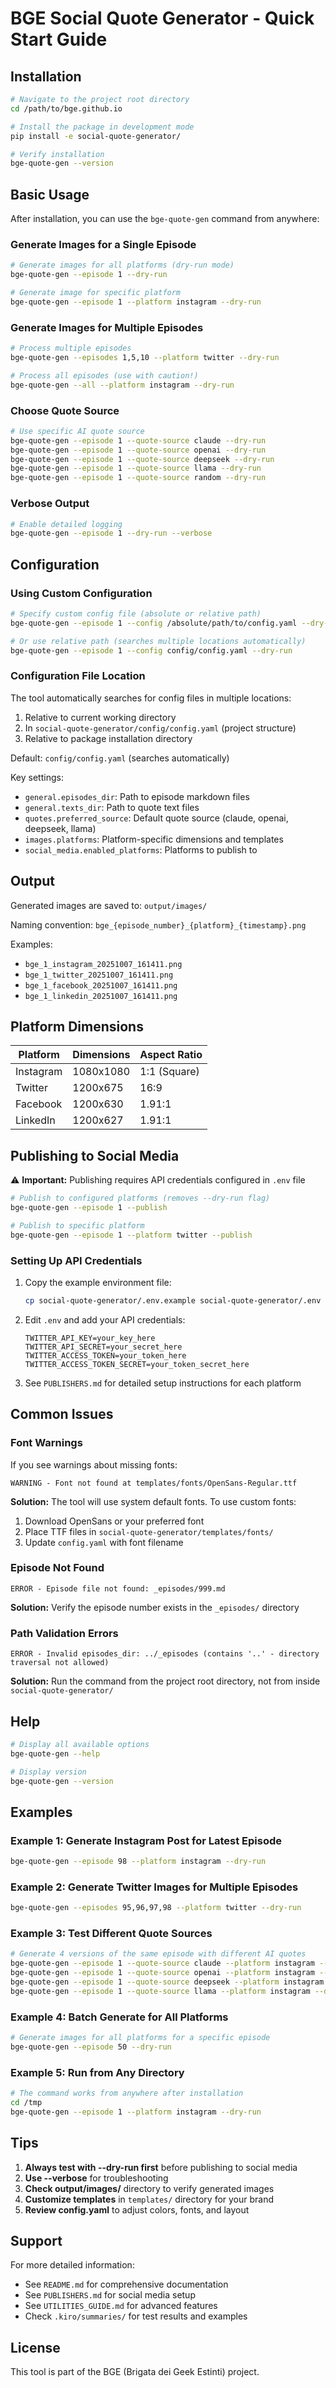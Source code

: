 # BGE Social Quote Generator - Quick Start Guide

## Installation

```bash
# Navigate to the project root directory
cd /path/to/bge.github.io

# Install the package in development mode
pip install -e social-quote-generator/

# Verify installation
bge-quote-gen --version
```

## Basic Usage

After installation, you can use the `bge-quote-gen` command from anywhere:

### Generate Images for a Single Episode

```bash
# Generate images for all platforms (dry-run mode)
bge-quote-gen --episode 1 --dry-run

# Generate image for specific platform
bge-quote-gen --episode 1 --platform instagram --dry-run
```

### Generate Images for Multiple Episodes

```bash
# Process multiple episodes
bge-quote-gen --episodes 1,5,10 --platform twitter --dry-run

# Process all episodes (use with caution!)
bge-quote-gen --all --platform instagram --dry-run
```

### Choose Quote Source

```bash
# Use specific AI quote source
bge-quote-gen --episode 1 --quote-source claude --dry-run
bge-quote-gen --episode 1 --quote-source openai --dry-run
bge-quote-gen --episode 1 --quote-source deepseek --dry-run
bge-quote-gen --episode 1 --quote-source llama --dry-run
bge-quote-gen --episode 1 --quote-source random --dry-run
```

### Verbose Output

```bash
# Enable detailed logging
bge-quote-gen --episode 1 --dry-run --verbose
```

## Configuration

### Using Custom Configuration

```bash
# Specify custom config file (absolute or relative path)
bge-quote-gen --episode 1 --config /absolute/path/to/config.yaml --dry-run

# Or use relative path (searches multiple locations automatically)
bge-quote-gen --episode 1 --config config/config.yaml --dry-run
```

### Configuration File Location

The tool automatically searches for config files in multiple locations:
1. Relative to current working directory
2. In `social-quote-generator/config/config.yaml` (project structure)
3. Relative to package installation directory

Default: `config/config.yaml` (searches automatically)

Key settings:
- `general.episodes_dir`: Path to episode markdown files
- `general.texts_dir`: Path to quote text files
- `quotes.preferred_source`: Default quote source (claude, openai, deepseek, llama)
- `images.platforms`: Platform-specific dimensions and templates
- `social_media.enabled_platforms`: Platforms to publish to

## Output

Generated images are saved to: `output/images/`

Naming convention: `bge_{episode_number}_{platform}_{timestamp}.png`

Examples:
- `bge_1_instagram_20251007_161411.png`
- `bge_1_twitter_20251007_161411.png`
- `bge_1_facebook_20251007_161411.png`
- `bge_1_linkedin_20251007_161411.png`

## Platform Dimensions

| Platform  | Dimensions  | Aspect Ratio |
|-----------|-------------|--------------|
| Instagram | 1080x1080   | 1:1 (Square) |
| Twitter   | 1200x675    | 16:9         |
| Facebook  | 1200x630    | 1.91:1       |
| LinkedIn  | 1200x627    | 1.91:1       |

## Publishing to Social Media

⚠️ **Important:** Publishing requires API credentials configured in `.env` file

```bash
# Publish to configured platforms (removes --dry-run flag)
bge-quote-gen --episode 1 --publish

# Publish to specific platform
bge-quote-gen --episode 1 --platform twitter --publish
```

### Setting Up API Credentials

1. Copy the example environment file:
   ```bash
   cp social-quote-generator/.env.example social-quote-generator/.env
   ```

2. Edit `.env` and add your API credentials:
   ```
   TWITTER_API_KEY=your_key_here
   TWITTER_API_SECRET=your_secret_here
   TWITTER_ACCESS_TOKEN=your_token_here
   TWITTER_ACCESS_TOKEN_SECRET=your_token_secret_here
   ```

3. See `PUBLISHERS.md` for detailed setup instructions for each platform

## Common Issues

### Font Warnings

If you see warnings about missing fonts:
```
WARNING - Font not found at templates/fonts/OpenSans-Regular.ttf
```

**Solution:** The tool will use system default fonts. To use custom fonts:
1. Download OpenSans or your preferred font
2. Place TTF files in `social-quote-generator/templates/fonts/`
3. Update `config.yaml` with font filename

### Episode Not Found

```
ERROR - Episode file not found: _episodes/999.md
```

**Solution:** Verify the episode number exists in the `_episodes/` directory

### Path Validation Errors

```
ERROR - Invalid episodes_dir: ../_episodes (contains '..' - directory traversal not allowed)
```

**Solution:** Run the command from the project root directory, not from inside `social-quote-generator/`

## Help

```bash
# Display all available options
bge-quote-gen --help

# Display version
bge-quote-gen --version
```

## Examples

### Example 1: Generate Instagram Post for Latest Episode

```bash
bge-quote-gen --episode 98 --platform instagram --dry-run
```

### Example 2: Generate Twitter Images for Multiple Episodes

```bash
bge-quote-gen --episodes 95,96,97,98 --platform twitter --dry-run
```

### Example 3: Test Different Quote Sources

```bash
# Generate 4 versions of the same episode with different AI quotes
bge-quote-gen --episode 1 --quote-source claude --platform instagram --dry-run
bge-quote-gen --episode 1 --quote-source openai --platform instagram --dry-run
bge-quote-gen --episode 1 --quote-source deepseek --platform instagram --dry-run
bge-quote-gen --episode 1 --quote-source llama --platform instagram --dry-run
```

### Example 4: Batch Generate for All Platforms

```bash
# Generate images for all platforms for a specific episode
bge-quote-gen --episode 50 --dry-run
```

### Example 5: Run from Any Directory

```bash
# The command works from anywhere after installation
cd /tmp
bge-quote-gen --episode 1 --platform instagram --dry-run
```

## Tips

1. **Always test with --dry-run first** before publishing to social media
2. **Use --verbose** for troubleshooting
3. **Check output/images/** directory to verify generated images
4. **Customize templates** in `templates/` directory for your brand
5. **Review config.yaml** to adjust colors, fonts, and layout

## Support

For more detailed information:
- See `README.md` for comprehensive documentation
- See `PUBLISHERS.md` for social media setup
- See `UTILITIES_GUIDE.md` for advanced features
- Check `.kiro/summaries/` for test results and examples

## License

This tool is part of the BGE (Brigata dei Geek Estinti) project.
